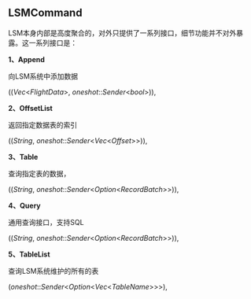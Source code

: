 ## LSMCommand

LSM本身内部是高度聚合的，对外只提供了一系列接口，细节功能并不对外暴露。这一系列接口是：

**1、Append**

向LSM系统中添加数据

((*Vec*<*FlightData*>, *oneshot*::*Sender*<*bool*>)),

**2、OffsetList**

返回指定数据表的索引

((*String*, *oneshot*::*Sender*<*Vec*<*Offset*>>)),

**3、Table**

查询指定表的数据，

((*String*, *oneshot*::*Sender*<*Option*<*RecordBatch*>>)),

 **4、Query**

通用查询接口，支持SQL

((*String*, *oneshot*::*Sender*<*Option*<*RecordBatch*>>)),

**5、TableList**

查询LSM系统维护的所有的表

(*oneshot*::*Sender*<*Option*<*Vec*<*TableName*>>>),
